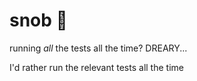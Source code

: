 # snob 🍵

running _all_ the tests all the time? DREARY...

I'd rather run the relevant tests all the time
